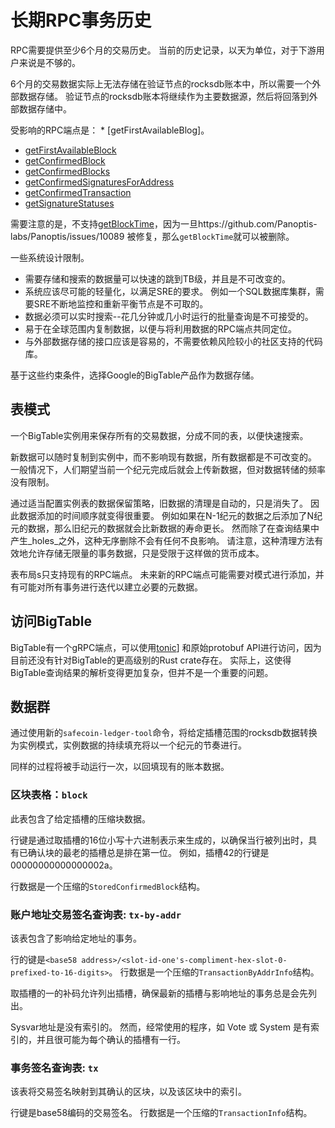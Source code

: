 # 长期RPC事务历史
RPC需要提供至少6个月的交易历史。  当前的历史记录，以天为单位，对于下游用户来说是不够的。

6个月的交易数据实际上无法存储在验证节点的rocksdb账本中，所以需要一个外部数据存储。   验证节点的rocksdb账本将继续作为主要数据源，然后将回落到外部数据存储中。

受影响的RPC端点是： * [getFirstAvailableBlog]。
* [getFirstAvailableBlock](developing/clients/jsonrpc-api.md#getfirstavailableblock)
* [getConfirmedBlock](developing/clients/jsonrpc-api.md#getconfirmedblock)
* [getConfirmedBlocks](developing/clients/jsonrpc-api.md#getconfirmedblocks)
* [getConfirmedSignaturesForAddress](developing/clients/jsonrpc-api.md#getconfirmedsignaturesforaddress)
* [getConfirmedTransaction](developing/clients/jsonrpc-api.md#getconfirmedtransaction)
* [getSignatureStatuses](developing/clients/jsonrpc-api.md#getsignaturestatuses)

需要注意的是，不支持[getBlockTime](developing/clients/jsonrpc-api.md#getblocktime)，因为一旦https://github.com/Panoptis-labs/Panoptis/issues/10089 被修复，那么`getBlockTime`就可以被删除。

一些系统设计限制。
* 需要存储和搜索的数据量可以快速的跳到TB级，并且是不可改变的。
* 系统应该尽可能的轻量化，以满足SRE的要求。  例如一个SQL数据库集群，需要SRE不断地监控和重新平衡节点是不可取的。
* 数据必须可以实时搜索--花几分钟或几小时运行的批量查询是不可接受的。
* 易于在全球范围内复制数据，以便与将利用数据的RPC端点共同定位。
* 与外部数据存储的接口应该是容易的，不需要依赖风险较小的社区支持的代码库。

基于这些约束条件，选择Google的BigTable产品作为数据存储。

## 表模式
一个BigTable实例用来保存所有的交易数据，分成不同的表，以便快速搜索。

新数据可以随时复制到实例中，而不影响现有数据，所有数据都是不可改变的。  一般情况下，人们期望当前一个纪元完成后就会上传新数据，但对数据转储的频率没有限制。

通过适当配置实例表的数据保留策略，旧数据的清理是自动的，只是消失了。  因此数据添加的时间顺序就变得很重要。  例如如果在N-1纪元的数据之后添加了N纪元的数据，那么旧纪元的数据就会比新数据的寿命更长。  然而除了在查询结果中产生_holes_之外，这种无序删除不会有任何不良影响。  请注意，这种清理方法有效地允许存储无限量的事务数据，只是受限于这样做的货币成本。

表布局s只支持现有的RPC端点。  未来新的RPC端点可能需要对模式进行添加，并有可能对所有事务进行迭代以建立必要的元数据。

## 访问BigTable
BigTable有一个gRPC端点，可以使用[tonic](https://crates.io/crates/crate)] 和原始protobuf API进行访问，因为目前还没有针对BigTable的更高级别的Rust crate存在。  实际上，这使得BigTable查询结果的解析变得更加复杂，但并不是一个重要的问题。

## 数据群
通过使用新的`safecoin-ledger-tool`命令，将给定插槽范围的rocksdb数据转换为实例模式，实例数据的持续填充将以一个纪元的节奏进行。

同样的过程将被手动运行一次，以回填现有的账本数据。

### 区块表格：`block`

此表包含了给定插槽的压缩块数据。

行键是通过取插槽的16位小写十六进制表示来生成的，以确保当行被列出时，具有已确认块的最老的插槽总是排在第一位。  例如，插槽42的行键是00000000000000002a。

行数据是一个压缩的`StoredConfirmedBlock`结构。


### 账户地址交易签名查询表: `tx-by-addr`

该表包含了影响给定地址的事务。

行的键是`<base58
address>/<slot-id-one's-compliment-hex-slot-0-prefixed-to-16-digits>`。  行数据是一个压缩的`TransactionByAddrInfo`结构。

取插槽的一的补码允许列出插槽，确保最新的插槽与影响地址的事务总是会先列出。

Sysvar地址是没有索引的。  然而，经常使用的程序，如 Vote 或 System 是有索引的，并且很可能为每个确认的插槽有一行。

### 事务签名查询表: `tx`

该表将交易签名映射到其确认的区块，以及该区块中的索引。

行键是base58编码的交易签名。 行数据是一个压缩的`TransactionInfo`结构。
